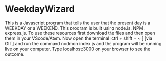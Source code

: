 # WeekdayWizard
This is a Javascript program that tells the user that the present day is a WEEKDAY or a WEEKEND.
This program is built using node.js, NPM , express.js.
To use these resources first download the files and then open them in your VScode/Atom. Now open the terminal [ctrl + shift + ~ ] [via GIT] and run the command nodmon index.js and the program will be running live on your computer.
Type localhost:3000 on your browser to see the outcome.
